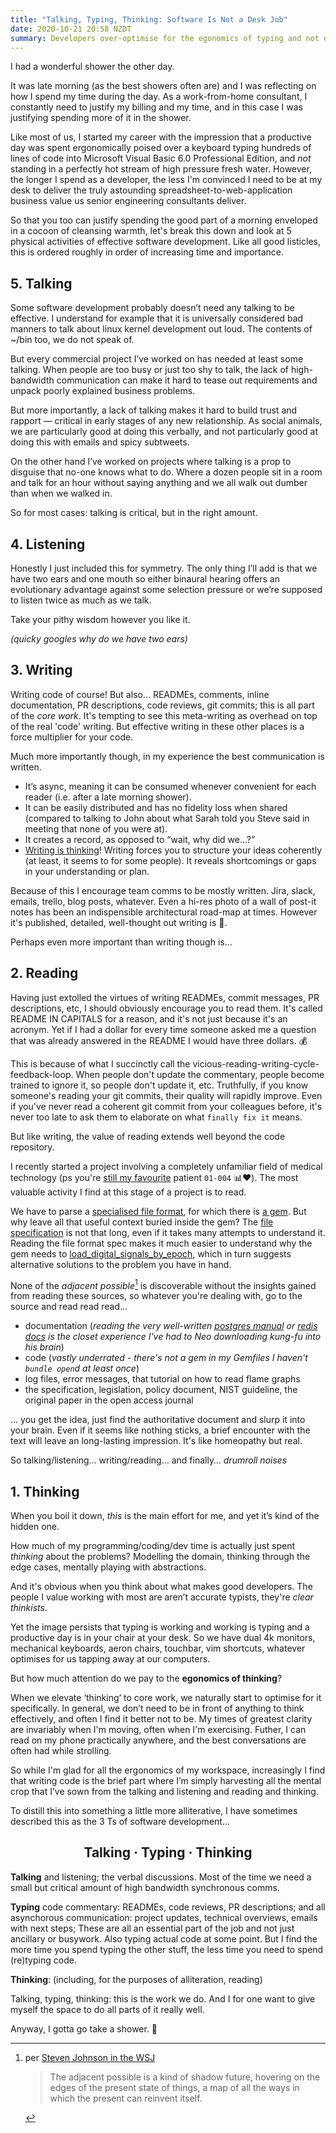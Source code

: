 ```yaml
---
title: "Talking, Typing, Thinking: Software Is Not a Desk Job"
date: 2020-10-21 20:58 NZDT
summary: Developers over-optimise for the egonomics of typing and not enough for the egronomics of thinking.
---
```


I had a wonderful shower the other day.

It was late morning (as the best showers often are) and I was reflecting on how I spend my time during the day. As a work-from-home consultant, I constantly need to justify my billing and my time, and in this case I was justifying spending more of it in the shower.

Like most of us, I started my career with the impression that a productive day was spent ergonomically poised over a keyboard typing hundreds of lines of code into Microsoft Visual Basic 6.0 Professional Edition, and _not_ standing in a perfectly hot stream of high pressure fresh water. However, the longer I spend as a developer, the less I'm convinced I need to be at my desk to deliver the truly astounding spreadsheet-to-web-application business value us senior engineering consultants deliver.

So that you too can justify spending the good part of a morning enveloped in a cocoon of cleansing warmth, let's break this down and look at 5 physical activities of effective software development. Like all good listicles, this is ordered roughly in order of increasing time and importance.

## 5. Talking

Some software development probably doesn’t need any talking to be effective. I understand for example that it is universally considered bad manners to talk about linux kernel development out loud. The contents of ~/bin too, we do not speak of.

But every commercial project I’ve worked on has needed at least some talking. When people are too busy or just too shy to talk, the lack of high-bandwidth communication can make it hard to tease out requirements and unpack poorly explained business problems.

But more importantly, a lack of talking makes it hard to build trust and rapport — critical in early stages of any new relationship. As social animals, we are particularly good at doing this verbally, and not particularly good at doing this with emails and spicy subtweets.

On the other hand I’ve worked on projects where talking is a prop to disguise that no-one knows what to do. Where a dozen people sit in a room and talk for an hour without saying anything and we all walk out dumber than when we walked in.

So for most cases: talking is critical, but in the right amount.

## 4. Listening

Honestly I just included this for symmetry. The only thing I’ll add is that we have two ears and one mouth so either binaural hearing offers an evolutionary advantage against some selection pressure or we’re supposed to listen twice as much as we talk.

Take your pithy wisdom however you like it.

_(quicky googles why do we have two ears)_

## 3. Writing

Writing code of course! But also… READMEs, comments, inline documentation, PR descriptions, code reviews, git commits; this is all part of the _core work_. It's tempting to see this meta-writing as overhead on top of the real 'code' writing. But effective writing in these other places is a force multiplier for your code.

Much more importantly though, in my experience the best communication is written.

- It’s async, meaning it can be consumed whenever convenient for each reader (i.e. after a late morning shower).
- It can be easily distributed and has no fidelity loss when shared (compared to talking to John about what Sarah told you Steve said in meeting that none of you were at).
- It creates a record, as opposed to “wait, why did we…?”
- [Writing is thinking](https://alistapart.com/article/writing-is-thinking/)! Writing forces you to structure your ideas coherently (at least, it seems to for some people). It reveals shortcomings or gaps in your understanding or plan.

Because of this I encourage team comms to be mostly written. Jira, slack, emails, trello, blog posts, whatever. Even a hi-res photo of a wall of post-it notes has been an indispensible architectural road-map at times. However it's published, detailed, well-thought out writing is 💯.

Perhaps even more important than writing though is…

## 2. Reading

Having just extolled the virtues of writing READMEs, commit messages, PR descriptions, etc, I should obviously encourage you to read them. It's called README IN CAPITALS for a reason, and it's not just because it's an acronym. Yet if I had a dollar for every time someone asked me a question that was already answered in the README I would have three dollars. 💰

This is because of what I succinctly call the vicious-reading-writing-cycle-feedback-loop. When people don't update the commentary, people become trained to ignore it, so people don't update it, etc. Truthfully, if you know someone's reading your git commits, their quality will rapidly improve. Even if you've never read a coherent git commit from your colleagues before, it's never too late to ask them to elaborate on what `finally fix it` means.

But like writing, the value of reading extends well beyond the code repository.

I recently started a project involving a completely unfamiliar field of medical technology (ps you're [still my favourite](https://twitter.com/danielfone/status/1318026784454045703) patient `01-004` 📊❤️). The most valuable activity I find at this stage of a project is to read.

We have to parse a [specialised file format](https://en.wikipedia.org/wiki/European_Data_Format), for which there is [a gem](https://github.com/nsrr/edfize). But why leave all that useful context buried inside the gem? The [file specification](https://www.edfplus.info/specs/edf.html) is not that long, even if it takes many attempts to understand it. Reading the file format spec makes it much easier to understand why the gem needs to [load_digital_signals_by_epoch](https://github.com/nsrr/edfize/blob/93566cdc82b160ef319c51908c1c4a19666e2625/lib/edfize/edf.rb#L243), which in turn suggests alternative solutions to the problem you have in hand.

None of the _adjacent possible_[^1] is discoverable without the insights gained from reading these sources, so whatever you're dealing with, go to the source and read read read…

* documentation (_reading the very well-written [postgres manual](https://www.postgresql.org/docs/current/index.html) or [redis docs](https://redis.io/documentation) is the closet experience I've had to Neo downloading kung-fu into his brain_)
* code (_vastly underrated - there's not a gem in my Gemfiles I haven't `bundle open`d at least once_)
* log files, error messages, that tutorial on how to read flame graphs
* the specification, legislation, policy document, NIST guideline, the original paper in the open access journal

… you get the idea, just find the authoritative document and slurp it into your brain. Even if it seems like nothing sticks, a brief encounter with the text will leave an long-lasting impression. It's like homeopathy but real.

So talking/listening… writing/reading… and finally… _drumroll noises_

## 1. Thinking

When you boil it down, _this_ is the main effort for me, and yet it’s kind of the hidden one.

How much of my programming/coding/dev time is actually just spent _thinking_ about the problems?
Modelling the domain,
thinking through the edge cases,
mentally playing with abstractions.

And it's obvious when you think about what makes good developers. The people I value working with most are aren’t accurate typists, they're _clear thinkists_.

Yet the image persists that typing is working and working is typing and a productive day is in your chair at your desk.
So we have dual 4k monitors, mechanical keyboards, aeron chairs, touchbar, vim shortcuts, whatever optimises for us tapping away at our computers.

But how much attention do we pay to the **egonomics of thinking**?

When we elevate ‘thinking’ to core work, we naturally start to optimise for it specifically. In general, we don’t need to be in front of anything to think effectively, and often I find it better not to be. My times of greatest clarity are invariably when I'm moving, often when I'm exercising. Futher, I can read on my phone practically anywhere, and the best conversations are often had while strolling.

So while I'm glad for all the ergonomics of my workspace, increasingly I find that writing code is the brief part where I’m simply harvesting all the mental crop that I’ve sown from the talking and listening and reading and thinking.


To distill this into something a little more alliterative, I have sometimes described this as the 3 Ts of software development…

<h2 style="text-align: center">Talking · Typing · Thinking</h2>

**Talking** and listening; the verbal discussions. Most of the time we need a small but critical amount of high bandwidth synchronous comms.

**Typing** code commentary: READMEs, code reviews, PR descriptions; and all asynchorous communication: project updates, technical overviews, emails with next steps; These are all an essential part of the job and not just ancillary or busywork. Also typing actual code at some point. But I find the more time you spend typing the other stuff, the less time you need to spend (re)typing code.

**Thinking**: (including, for the purposes of alliteration, reading)

Talking, typing, thinking: this is the work we do. And I for one want to give myself the space to do all parts of it really well.

Anyway, I gotta go take a shower. 🚿

[^1]: per [Steven Johnson in the WSJ](https://www.wsj.com/articles/SB10001424052748703989304575503730101860838)

      > The adjacent possible is a kind of shadow future, hovering on the edges of the present state of things, a map of all the ways in which the present can reinvent itself.
